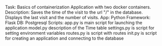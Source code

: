 Task: Basics of containerization
Application with two docker containers.
Description: Saves the time of the visit to the url "/" in the database. Displays the last visit and the number of visits.
App: Python
Framework: Flask
DB: Postgresql
Scripts: 
app.py is main script for launching the application
model.py description of the Time table
settings.py is script for setting environment variables 
routes.py is script with routes
init.py is script for creating an application and connecting to the database
 
